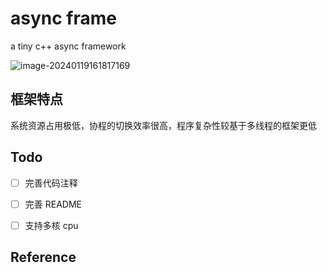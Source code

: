 # async frame
a tiny c++ async framework

![image-20240119161817169](imgs/image-20240119161817169.png)

## 框架特点

系统资源占用极低，协程的切换效率很高，程序复杂性较基于多线程的框架更低

## Todo

- [ ] 完善代码注释
- [ ] 完善 README
- [ ] 支持多核 cpu


## Reference

